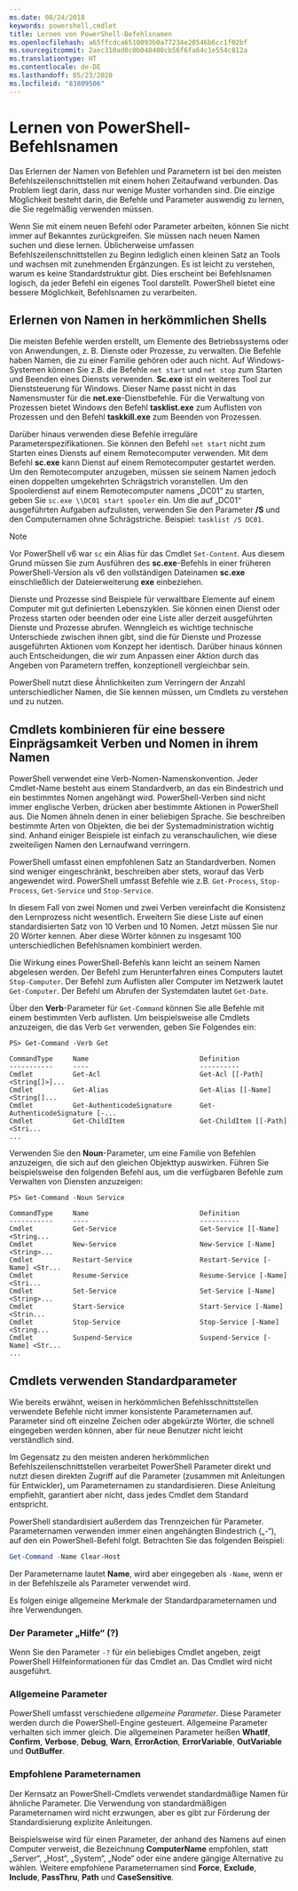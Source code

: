```yaml
---
ms.date: 08/24/2018
keywords: powershell,cmdlet
title: Lernen von PowerShell-Befehlsnamen
ms.openlocfilehash: a65ffcdca6510093b0a77234e20546b6cc1f02bf
ms.sourcegitcommit: 2aec310ad0c0b048400cb56f6fa64c1e554c812a
ms.translationtype: HT
ms.contentlocale: de-DE
ms.lasthandoff: 05/23/2020
ms.locfileid: "83809506"
---
```

# <a name="learning-powershell-command-names"></a>Lernen von PowerShell-Befehlsnamen

Das Erlernen der Namen von Befehlen und Parametern ist bei den meisten Befehlszeilenschnittstellen mit einem hohen Zeitaufwand verbunden. Das Problem liegt darin, dass nur wenige Muster vorhanden sind. Die einzige Möglichkeit besteht darin, die Befehle und Parameter auswendig zu lernen, die Sie regelmäßig verwenden müssen.

Wenn Sie mit einem neuen Befehl oder Parameter arbeiten, können Sie nicht immer auf Bekanntes zurückgreifen. Sie müssen nach neuen Namen suchen und diese lernen. Üblicherweise umfassen Befehlszeilenschnittstellen zu Beginn lediglich einen kleinen Satz an Tools und wachsen mit zunehmenden Ergänzungen. Es ist leicht zu verstehen, warum es keine Standardstruktur gibt.
Dies erscheint bei Befehlsnamen logisch, da jeder Befehl ein eigenes Tool darstellt. PowerShell bietet eine bessere Möglichkeit, Befehlsnamen zu verarbeiten.

## <a name="learning-command-names-in-traditional-shells"></a>Erlernen von Namen in herkömmlichen Shells

Die meisten Befehle werden erstellt, um Elemente des Betriebssystems oder von Anwendungen, z. B. Dienste oder Prozesse, zu verwalten. Die Befehle haben Namen, die zu einer Familie gehören oder auch nicht. Auf Windows-Systemen können Sie z.B. die Befehle `net start` und `net stop` zum Starten und Beenden eines Diensts verwenden. **Sc.exe** ist ein weiteres Tool zur Dienststeuerung für Windows. Dieser Name passt nicht in das Namensmuster für die **net.exe**-Dienstbefehle. Für die Verwaltung von Prozessen bietet Windows den Befehl **tasklist.exe** zum Auflisten von Prozessen und den Befehl **taskkill.exe** zum Beenden von Prozessen.

Darüber hinaus verwenden diese Befehle irreguläre Parameterspezifikationen. Sie können den Befehl `net start` nicht zum Starten eines Diensts auf einem Remotecomputer verwenden. Mit dem Befehl **sc.exe** kann Dienst auf einem Remotecomputer gestartet werden. Um den Remotecomputer anzugeben, müssen sie seinem Namen jedoch einen doppelten umgekehrten Schrägstrich voranstellen. Um den Spoolerdienst auf einem Remotecomputer namens „DC01“ zu starten, geben Sie `sc.exe \\DC01 start spooler` ein.
Um die auf „DC01“ ausgeführten Aufgaben aufzulisten, verwenden Sie den Parameter **/S** und den Computernamen ohne Schrägstriche. Beispiel: `tasklist /S DC01`.

> [!NOTE]
> Vor PowerShell v6 war `sc` ein Alias für das Cmdlet `Set-Content`. Aus diesem Grund müssen Sie zum Ausführen des **sc.exe**-Befehls in einer früheren PowerShell-Version als v6 den vollständigen Dateinamen **sc.exe** einschließlich der Dateierweiterung **exe** einbeziehen.

Dienste und Prozesse sind Beispiele für verwaltbare Elemente auf einem Computer mit gut definierten Lebenszyklen. Sie können einen Dienst oder Prozess starten oder beenden oder eine Liste aller derzeit ausgeführten Dienste und Prozesse abrufen. Wenngleich es wichtige technische Unterschiede zwischen ihnen gibt, sind die für Dienste und Prozesse ausgeführten Aktionen vom Konzept her identisch. Darüber hinaus können auch Entscheidungen, die wir zum Anpassen einer Aktion durch das Angeben von Parametern treffen, konzeptionell vergleichbar sein.

PowerShell nutzt diese Ähnlichkeiten zum Verringern der Anzahl unterschiedlicher Namen, die Sie kennen müssen, um Cmdlets zu verstehen und zu nutzen.

## <a name="cmdlets-use-verb-noun-names-to-reduce-command-memorization"></a>Cmdlets kombinieren für eine bessere Einprägsamkeit Verben und Nomen in ihrem Namen

PowerShell verwendet eine Verb-Nomen-Namenskonvention. Jeder Cmdlet-Name besteht aus einem Standardverb, an das ein Bindestrich und ein bestimmtes Nomen angehängt wird. PowerShell-Verben sind nicht immer englische Verben, drücken aber bestimmte Aktionen in PowerShell aus. Die Nomen ähneln denen in einer beliebigen Sprache. Sie beschreiben bestimmte Arten von Objekten, die bei der Systemadministration wichtig sind. Anhand einiger Beispiele ist einfach zu veranschaulichen, wie diese zweiteiligen Namen den Lernaufwand verringern.

PowerShell umfasst einen empfohlenen Satz an Standardverben. Nomen sind weniger eingeschränkt, beschreiben aber stets, worauf das Verb angewendet wird. PowerShell umfasst Befehle wie z.B. `Get-Process`, `Stop-Process`, `Get-Service` und `Stop-Service`.

In diesem Fall von zwei Nomen und zwei Verben vereinfacht die Konsistenz den Lernprozess nicht wesentlich. Erweitern Sie diese Liste auf einen standardisierten Satz von 10 Verben und 10 Nomen. Jetzt müssen Sie nur 20 Wörter kennen.
Aber diese Wörter können zu insgesamt 100 unterschiedlichen Befehlsnamen kombiniert werden.

Die Wirkung eines PowerShell-Befehls kann leicht an seinem Namen abgelesen werden. Der Befehl zum Herunterfahren eines Computers lautet `Stop-Computer`. Der Befehl zum Auflisten aller Computer im Netzwerk lautet `Get-Computer`. Der Befehl um Abrufen der Systemdaten lautet `Get-Date`.

Über den **Verb**-Parameter für `Get-Command` können Sie alle Befehle mit einem bestimmten Verb auflisten. Um beispielsweise alle Cmdlets anzuzeigen, die das Verb `Get` verwenden, geben Sie Folgendes ein:

```
PS> Get-Command -Verb Get

CommandType     Name                            Definition
-----------     ----                            ----------
Cmdlet          Get-Acl                         Get-Acl [[-Path] <String[]>]...
Cmdlet          Get-Alias                       Get-Alias [[-Name] <String[]...
Cmdlet          Get-AuthenticodeSignature       Get-AuthenticodeSignature [-...
Cmdlet          Get-ChildItem                   Get-ChildItem [[-Path] <Stri...
...
```

Verwenden Sie den **Noun**-Parameter, um eine Familie von Befehlen anzuzeigen, die sich auf den gleichen Objekttyp auswirken. Führen Sie beispielsweise den folgenden Befehl aus, um die verfügbaren Befehle zum Verwalten von Diensten anzuzeigen:

```
PS> Get-Command -Noun Service

CommandType     Name                            Definition
-----------     ----                            ----------
Cmdlet          Get-Service                     Get-Service [[-Name] <String...
Cmdlet          New-Service                     New-Service [-Name] <String>...
Cmdlet          Restart-Service                 Restart-Service [-Name] <Str...
Cmdlet          Resume-Service                  Resume-Service [-Name] <Stri...
Cmdlet          Set-Service                     Set-Service [-Name] <String>...
Cmdlet          Start-Service                   Start-Service [-Name] <Strin...
Cmdlet          Stop-Service                    Stop-Service [-Name] <String...
Cmdlet          Suspend-Service                 Suspend-Service [-Name] <Str...
...
```

## <a name="cmdlets-use-standard-parameters"></a>Cmdlets verwenden Standardparameter

Wie bereits erwähnt, weisen in herkömmlichen Befehlsschnittstellen verwendete Befehle nicht immer konsistente Parameternamen auf. Parameter sind oft einzelne Zeichen oder abgekürzte Wörter, die schnell eingegeben werden können, aber für neue Benutzer nicht leicht verständlich sind.

Im Gegensatz zu den meisten anderen herkömmlichen Befehlszeilenschnittstellen verarbeitet PowerShell Parameter direkt und nutzt diesen direkten Zugriff auf die Parameter (zusammen mit Anleitungen für Entwickler), um Parameternamen zu standardisieren. Diese Anleitung empfiehlt, garantiert aber nicht, dass jedes Cmdlet dem Standard entspricht.

PowerShell standardisiert außerdem das Trennzeichen für Parameter. Parameternamen verwenden immer einen angehängten Bindestrich („-“), auf den ein PowerShell-Befehl folgt. Betrachten Sie das folgenden Beispiel:

```powershell
Get-Command -Name Clear-Host
```

Der Parametername lautet **Name**, wird aber eingegeben als `-Name`, wenn er in der Befehlszeile als Parameter verwendet wird.

Es folgen einige allgemeine Merkmale der Standardparameternamen und ihre Verwendungen.

### <a name="the-help-parameter-"></a>Der Parameter „Hilfe“ (?)

Wenn Sie den Parameter `-?` für ein beliebiges Cmdlet angeben, zeigt PowerShell Hilfeinformationen für das Cmdlet an.
Das Cmdlet wird nicht ausgeführt.

### <a name="common-parameters"></a>Allgemeine Parameter

PowerShell umfasst verschiedene *allgemeine Parameter*. Diese Parameter werden durch die PowerShell-Engine gesteuert. Allgemeine Parameter verhalten sich immer gleich. Die allgemeinen Parameter heißen **WhatIf**, **Confirm**, **Verbose**, **Debug**, **Warn**, **ErrorAction**, **ErrorVariable**, **OutVariable** und **OutBuffer**.

### <a name="recommended-parameter-names"></a>Empfohlene Parameternamen

Der Kernsatz an PowerShell-Cmdlets verwendet standardmäßige Namen für ähnliche Parameter. Die Verwendung von standardmäßigen Parameternamen wird nicht erzwungen, aber es gibt zur Förderung der Standardisierung explizite Anleitungen.

Beispielsweise wird für einen Parameter, der anhand des Namens auf einen Computer verweist, die Bezeichnung **ComputerName** empfohlen, statt „Server“, „Host“, „System“, „Node“ oder eine andere gängige Alternative zu wählen. Weitere empfohlene Parameternamen sind **Force**, **Exclude**, **Include**, **PassThru**, **Path** und **CaseSensitive**.
